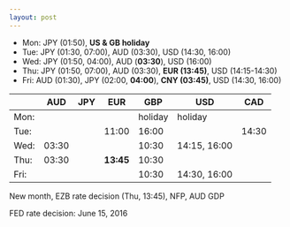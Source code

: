 ```yaml
---
layout: post
---
```


<!--
* USD, Indices, Gold, Oil?
* weekday
* inside day
* narrow range day
* naked/virgin vpoc, vwap, daily highs, daily lows
* volume profile
	* high volume node: target
	* low volume node: support/resistance
* v-reversals (highs, lows, median, vwap)
* what was the play yesterday? is there a followup play?
-->

* Mon: JPY (01:50), **US & GB holiday**
* Tue: JPY (01:30, 07:00), AUD (03:30), USD (14:30, 16:00)
* Wed: JPY (01:50, 04:00), AUD (**03:30**), USD (16:00)
* Thu: JPY (01:50, 07:00), AUD (03:30), **EUR (13:45)**, USD (14:15-14:30)
* Fri: AUD (01:30), JPY (02:00, **04:00**), **CNY (03:45)**, USD (14:30, 16:00)


|      |  AUD  |  JPY  |  EUR  |  GBP  |  USD  |  CAD  |
| :--- | ----- | ----- | ----- | ----- | ----- | ----- |
| Mon: |       |       |       | holiday | holiday | |
| Tue: |       |       | 11:00 | 16:00 |       | 14:30 |
| Wed: | 03:30 |       |       | 10:30 | 14:15, 16:00 |     |
| Thu: | 03:30 |       | **13:45** | 10:30 |     |     |
| Fri: |     |     |     | 10:30 | 14:30, 16:00 |     |



New month, EZB rate decision (Thu, 13:45), NFP, AUD GDP


FED rate decision: June 15, 2016
